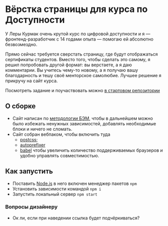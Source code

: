 # Вёрстка страницы для курса по Доступности
У Леры Курмак очень крутой курс по цифровой доступности и я — фронтенд-разработчик с 14 годами опыта — помогаю ей абсолютно безвозмездно.

Прямо сейчас требуется сверстать страницу, где будут отображаться сертификаты студентов. Вместо того, чтобы сделать это самому, я решил попробовать другой формат: вы верстаете, а я даю комментарии. Вы учитесь чему-то новому, а я получаю вашу благодарность и тешу своё менторское самолюбие. Лучшее решение я прикручу на сайт курса.

Посмотреть задание и поучаствовать можно [в стартовом репозитории](https://github.com/pfrankov/kurmak-certs-layout)

## О сборке
- Сайт написан по [методологии БЭМ](https://ru.bem.info), чтобы в дальнейшем можно было избежать ненужных зависимостей, добавлять необходимые блоки и ничего не сломать.
- Сайт собран вебпаком, чтобы включить туда
  - [postcss](https://postcss.org);
  - [autoprefixer](https://github.com/postcss/autoprefixer)
  - [babel](https://babeljs.io)
  чтобы увеличить количество поддерживаемых браузеров и удобно управлять совместимостью.

## Как запустить
- Поставить [Node.js](https://nodejs.org/en/) в него включен менеджер пакетов `npm`
- Установить зависимости командой `npm i`
- Запустить локальный сервер `npm start`

### Вопросы дизайнеру
- Ок ли, если при наведении ссылка будет подчёркиваться?
